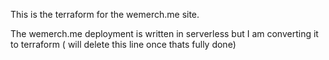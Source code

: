 This is the terraform for the wemerch.me site.

The wemerch.me deployment is written in serverless but I am converting it to terraform ( will delete this line once thats fully done)
